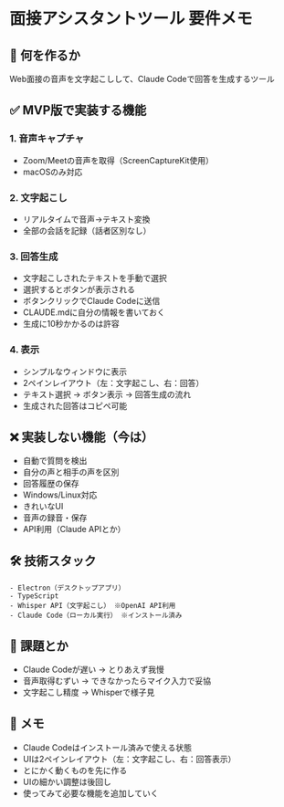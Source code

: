 # 面接アシスタントツール 要件メモ

## 🎯 何を作るか
Web面接の音声を文字起こしして、Claude Codeで回答を生成するツール

## ✅ MVP版で実装する機能

### 1. 音声キャプチャ
- Zoom/Meetの音声を取得（ScreenCaptureKit使用）
- macOSのみ対応

### 2. 文字起こし
- リアルタイムで音声→テキスト変換
- 全部の会話を記録（話者区別なし）

### 3. 回答生成
- 文字起こしされたテキストを手動で選択
- 選択するとボタンが表示される
- ボタンクリックでClaude Codeに送信
- CLAUDE.mdに自分の情報を書いておく
- 生成に10秒かかるのは許容

### 4. 表示
- シンプルなウィンドウに表示
- 2ペインレイアウト（左：文字起こし、右：回答）
- テキスト選択 → ボタン表示 → 回答生成の流れ
- 生成された回答はコピペ可能

## ❌ 実装しない機能（今は）

- 自動で質問を検出
- 自分の声と相手の声を区別
- 回答履歴の保存
- Windows/Linux対応
- きれいなUI
- 音声の録音・保存
- API利用（Claude APIとか）

## 🛠 技術スタック

```
- Electron（デスクトップアプリ）
- TypeScript
- Whisper API（文字起こし） ※OpenAI API利用
- Claude Code（ローカル実行） ※インストール済み
```



## 🤔 課題とか

- Claude Codeが遅い → とりあえず我慢
- 音声取得むずい → できなかったらマイク入力で妥協
- 文字起こし精度 → Whisperで様子見

## 📝 メモ

- Claude Codeはインストール済みで使える状態
- UIは2ペインレイアウト（左：文字起こし、右：回答表示）
- とにかく動くものを先に作る
- UIの細かい調整は後回し
- 使ってみて必要な機能を追加していく

